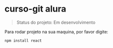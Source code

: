 # curso-git alura

> Status do projeto: Em desenvolvimento

Para rodar projeto na sua maquina, por favor digite: 

```
npm install react
```
